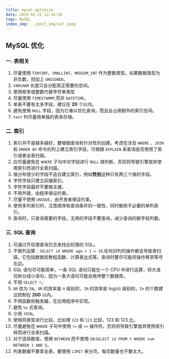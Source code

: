 ```yaml
---
title: mysql-optimize
date: 2019-02-22 22:16:28
tags: MySQL
index_img: ../post_img/set.jpeg
---
```


## MySQL 优化

### 一. 表相关

 1. 尽量使用 `TINYINT`、`SMALLINT`、`MEDIUM_INT` 作为整数类型。如果数据类型为非负数，则加上 `UNSIGNED`。
 2. `VARCHAR` 长度只会分配真正需要的空间。
 3. 使用枚举或整数代替字符串类型
 4. 尽量使用 `TIMESTAMMP`,而非 `DATETIME`。
 5. 单表不要有太多字段，建议在 **20** 个以内。
 6. 避免使用 `NULL` 字段，因为它难以优化查询，而且会占用额外的索引空间。
 7. `text` 列尽量用单独的表来存储。

### 二. 索引

 1. 索引并不是越多越好，要根据查询有针对性的创建，考虑在涉及 `WHERE` 、`JOIN` 和 `ORDER BY` 命令的列上建立索引字段，可根据 `EXPLAIN` 来查询是否使用了索引或者全表扫描。
 2. 应尽量避免在 `WHERE` 子句中对字段进行 `NULL` 值判断，否则将导致引擎放弃使用索引而进行全表扫描。
 3. 值分布很少的字段不适合建立索引，例如**性别**这种只有两三个值的字段。
 4. 字符字段只建立前缀索引。
 5. 字符字段最好不要做主键。
 6. 不用外键，由程序保证约束。
 7. 尽量不使用 `UNIQUE`，由开发者保证约束。
 8. 使用多列索引时，注意顺序和查询条件的一致性，同时删除不必要的单列索引。
 9. 查询时，只查询需要的字段，无用的字段不要查询，减少查询的额字段列数。

### 三. SQL 查询

 1. 可通过开启慢查询日志来找出较慢的 SQL。
 2. 不做列运算：`SELECT id WHERE age + 1 = 10`,任何对列的操作都会导致表扫描，它包括数据库教程函数、计算表达式等。查询时要尽可能将操作移至等号左边。
 3. SQL 语句尽可能简单，一条 SQL 语句只能在一个 CPU 中进行运算，将大语句拆分成小语句，因为一条大语句可能会拖垮整个数据库。
 4. 不用 `SELECT *`。
 5. `OR` 改为 `IN`。`OR` 的效率是 n 级别的，`IN` 的效率是 log(n) 级别的，`In` 的个数建议控制在 **200** 以内。
 6. 不用函数和触发器，在应用程序中实现。
 7. 避免 `%x` 式查询。
 8. 少用 `JOIN`。
 9. 使用同类型进行比较，比如用 `123` 和 `123` 比较，123 和 123 比。
 10. 尽量避免在 `WHERE` 子句中使用 `!=` 或 `<>` 操作符，否则将导致引擎放弃使用索引转而进行全表扫描。
 11. 对于连续数值，使用  `BETWEEN` 而不使用 `IN`:`SELECT id FROM t WHERE num BETWEEN 1 AND 5`。
 12. 列表数据不要拿全表，要使用 `LIMIT` 来分页，每页数量也不要太大。 
